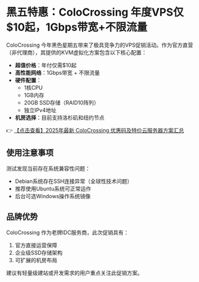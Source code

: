 # 黑五特惠：ColoCrossing 年度VPS仅$10起，1Gbps带宽+不限流量

ColoCrossing 今年黑色星期五带来了极具竞争力的VPS促销活动。作为官方直营（非代理商），其提供的KVM虚拟化方案包含以下核心配置：

- **超值价格**：年付仅需$10起
- **高性能网络**：1Gbps带宽 + 不限流量
- **硬件配置**：
  - 1核CPU
  - 1GB内存
  - 20GB SSD存储（RAID10阵列）
  - 独立IPv4地址
- **机房选择**：目前支持洛杉矶和纽约节点

👉 [【点击查看】2025年最新 ColoCrossing 优惠码及特价云服务器方案汇总](https://bit.ly/ColoCrossing)

## 使用注意事项
测试发现当前存在系统兼容性问题：
- Debian系统存在SSH连接异常（全球性技术问题）
- 推荐使用Ubuntu系统可正常运作
- 后台可选Windows操作系统镜像

## 品牌优势
ColoCrossing 作为老牌IDC服务商，此次促销具有：
1. 官方直接运营保障
2. 企业级SSD存储架构
3. 可扩展的机房布局

建议有轻量级建站或开发需求的用户重点关注此促销方案。
